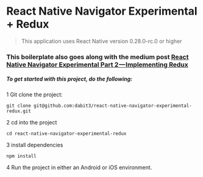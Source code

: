 # React Native Navigator Experimental + Redux

> This application uses React Native version 0.28.0-rc.0 or higher

### This boilerplate also goes along with the medium post [React Native Navigator Experimental Part 2 — Implementing Redux](https://www.google.com)

##### To get started with this project, do the following:

1 Git clone the project:

```
git clone git@github.com:dabit3/react-native-navigator-experimental-redux.git

```

2 cd into the project

```
cd react-native-navigator-experimental-redux

```

3 install dependencies

```
npm install

```

4 Run the project in either an Android or iOS environment.
